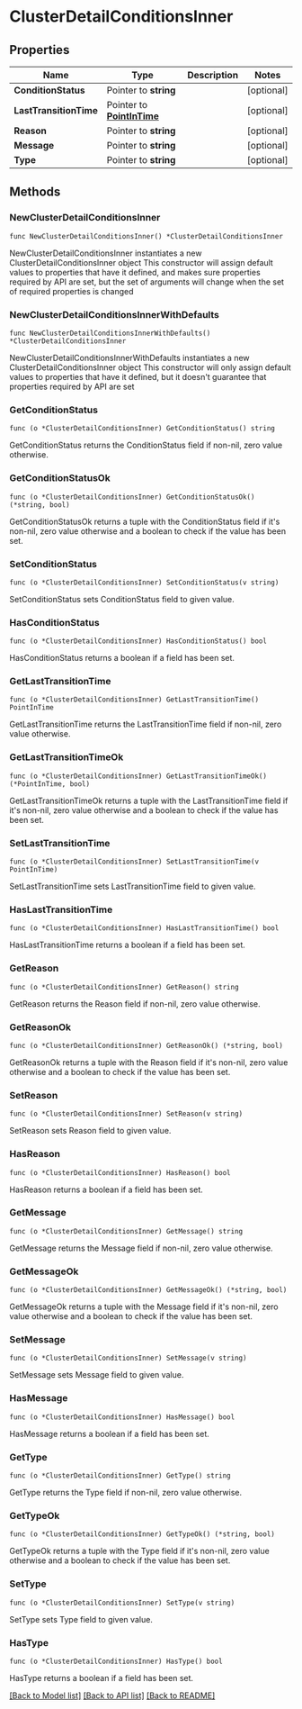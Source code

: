# ClusterDetailConditionsInner

## Properties

Name | Type | Description | Notes
------------ | ------------- | ------------- | -------------
**ConditionStatus** | Pointer to **string** |  | [optional] 
**LastTransitionTime** | Pointer to [**PointInTime**](PointInTime.md) |  | [optional] 
**Reason** | Pointer to **string** |  | [optional] 
**Message** | Pointer to **string** |  | [optional] 
**Type** | Pointer to **string** |  | [optional] 

## Methods

### NewClusterDetailConditionsInner

`func NewClusterDetailConditionsInner() *ClusterDetailConditionsInner`

NewClusterDetailConditionsInner instantiates a new ClusterDetailConditionsInner object
This constructor will assign default values to properties that have it defined,
and makes sure properties required by API are set, but the set of arguments
will change when the set of required properties is changed

### NewClusterDetailConditionsInnerWithDefaults

`func NewClusterDetailConditionsInnerWithDefaults() *ClusterDetailConditionsInner`

NewClusterDetailConditionsInnerWithDefaults instantiates a new ClusterDetailConditionsInner object
This constructor will only assign default values to properties that have it defined,
but it doesn't guarantee that properties required by API are set

### GetConditionStatus

`func (o *ClusterDetailConditionsInner) GetConditionStatus() string`

GetConditionStatus returns the ConditionStatus field if non-nil, zero value otherwise.

### GetConditionStatusOk

`func (o *ClusterDetailConditionsInner) GetConditionStatusOk() (*string, bool)`

GetConditionStatusOk returns a tuple with the ConditionStatus field if it's non-nil, zero value otherwise
and a boolean to check if the value has been set.

### SetConditionStatus

`func (o *ClusterDetailConditionsInner) SetConditionStatus(v string)`

SetConditionStatus sets ConditionStatus field to given value.

### HasConditionStatus

`func (o *ClusterDetailConditionsInner) HasConditionStatus() bool`

HasConditionStatus returns a boolean if a field has been set.

### GetLastTransitionTime

`func (o *ClusterDetailConditionsInner) GetLastTransitionTime() PointInTime`

GetLastTransitionTime returns the LastTransitionTime field if non-nil, zero value otherwise.

### GetLastTransitionTimeOk

`func (o *ClusterDetailConditionsInner) GetLastTransitionTimeOk() (*PointInTime, bool)`

GetLastTransitionTimeOk returns a tuple with the LastTransitionTime field if it's non-nil, zero value otherwise
and a boolean to check if the value has been set.

### SetLastTransitionTime

`func (o *ClusterDetailConditionsInner) SetLastTransitionTime(v PointInTime)`

SetLastTransitionTime sets LastTransitionTime field to given value.

### HasLastTransitionTime

`func (o *ClusterDetailConditionsInner) HasLastTransitionTime() bool`

HasLastTransitionTime returns a boolean if a field has been set.

### GetReason

`func (o *ClusterDetailConditionsInner) GetReason() string`

GetReason returns the Reason field if non-nil, zero value otherwise.

### GetReasonOk

`func (o *ClusterDetailConditionsInner) GetReasonOk() (*string, bool)`

GetReasonOk returns a tuple with the Reason field if it's non-nil, zero value otherwise
and a boolean to check if the value has been set.

### SetReason

`func (o *ClusterDetailConditionsInner) SetReason(v string)`

SetReason sets Reason field to given value.

### HasReason

`func (o *ClusterDetailConditionsInner) HasReason() bool`

HasReason returns a boolean if a field has been set.

### GetMessage

`func (o *ClusterDetailConditionsInner) GetMessage() string`

GetMessage returns the Message field if non-nil, zero value otherwise.

### GetMessageOk

`func (o *ClusterDetailConditionsInner) GetMessageOk() (*string, bool)`

GetMessageOk returns a tuple with the Message field if it's non-nil, zero value otherwise
and a boolean to check if the value has been set.

### SetMessage

`func (o *ClusterDetailConditionsInner) SetMessage(v string)`

SetMessage sets Message field to given value.

### HasMessage

`func (o *ClusterDetailConditionsInner) HasMessage() bool`

HasMessage returns a boolean if a field has been set.

### GetType

`func (o *ClusterDetailConditionsInner) GetType() string`

GetType returns the Type field if non-nil, zero value otherwise.

### GetTypeOk

`func (o *ClusterDetailConditionsInner) GetTypeOk() (*string, bool)`

GetTypeOk returns a tuple with the Type field if it's non-nil, zero value otherwise
and a boolean to check if the value has been set.

### SetType

`func (o *ClusterDetailConditionsInner) SetType(v string)`

SetType sets Type field to given value.

### HasType

`func (o *ClusterDetailConditionsInner) HasType() bool`

HasType returns a boolean if a field has been set.


[[Back to Model list]](../README.md#documentation-for-models) [[Back to API list]](../README.md#documentation-for-api-endpoints) [[Back to README]](../README.md)


